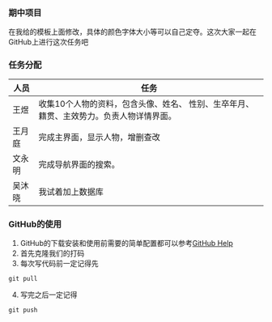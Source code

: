 ### 期中项目

在我给的模板上面修改，具体的颜色字体大小等可以自己定夺。这次大家一起在GitHub上进行这次任务吧



### 任务分配

| 人员   | 任务                                       |
| ---- | ---------------------------------------- |
| 王煜   | 收集10个人物的资料，包含头像、姓名、 性别、生卒年月、籍贯、主效势力。负责人物详情界面。 |
| 王月庭  | 完成主界面，显示人物，增删查改                          |
| 文永明  | 完成导航界面的搜索。                               |
| 吴沐晓  | 我试着加上数据库                                 |



### GitHub的使用

1. GitHub的下载安装和使用前需要的简单配置都可以参考[GitHub Help](https://help.github.com/)
2. 首先克隆我们的打码
3. 每次写代码前一定记得先

```github
git pull
```

4. 写完之后一定记得

```
git push
```